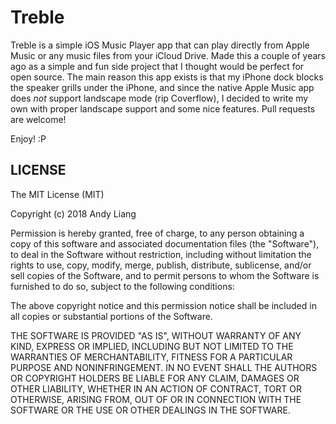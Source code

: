 # Treble

Treble is a simple iOS Music Player app that can play directly from Apple Music or any music files from your iCloud Drive. Made this a couple of years ago as a simple and fun side project that I thought would be perfect for open source. The main reason this app exists is that my iPhone dock blocks the speaker grills under the iPhone, and since the native Apple Music app does *not* support landscape mode (rip Coverflow), I decided to write my own with proper landscape support and some nice features. Pull requests are welcome!

Enjoy! :P

## LICENSE
The MIT License (MIT)

Copyright (c) 2018 Andy Liang

Permission is hereby granted, free of charge, to any person obtaining a copy
of this software and associated documentation files (the "Software"), to deal
in the Software without restriction, including without limitation the rights
to use, copy, modify, merge, publish, distribute, sublicense, and/or sell
copies of the Software, and to permit persons to whom the Software is
furnished to do so, subject to the following conditions:

The above copyright notice and this permission notice shall be included in all
copies or substantial portions of the Software.

THE SOFTWARE IS PROVIDED "AS IS", WITHOUT WARRANTY OF ANY KIND, EXPRESS OR
IMPLIED, INCLUDING BUT NOT LIMITED TO THE WARRANTIES OF MERCHANTABILITY,
FITNESS FOR A PARTICULAR PURPOSE AND NONINFRINGEMENT. IN NO EVENT SHALL THE
AUTHORS OR COPYRIGHT HOLDERS BE LIABLE FOR ANY CLAIM, DAMAGES OR OTHER
LIABILITY, WHETHER IN AN ACTION OF CONTRACT, TORT OR OTHERWISE, ARISING FROM,
OUT OF OR IN CONNECTION WITH THE SOFTWARE OR THE USE OR OTHER DEALINGS IN THE
SOFTWARE.
